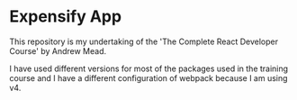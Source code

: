 # Expensify App

This repository is my undertaking of the 'The Complete React Developer Course' by Andrew Mead.

I have used different versions for most of the packages used in the training course and I have a different configuration of webpack because I am using v4.
